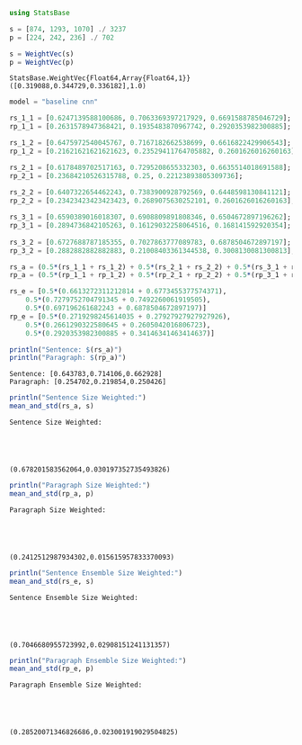 

```julia
using StatsBase

s = [874, 1293, 1070] ./ 3237
p = [224, 242, 236] ./ 702

s = WeightVec(s)
p = WeightVec(p)
```




    StatsBase.WeightVec{Float64,Array{Float64,1}}([0.319088,0.344729,0.336182],1.0)




```julia
model = "baseline cnn"

rs_1_1 = [0.6247139588100686, 0.7063369397217929, 0.6691588785046729];
rp_1_1 = [0.2631578947368421, 0.1935483870967742, 0.2920353982300885];

rs_1_2 = [0.6475972540045767, 0.7167182662538699, 0.6616822429906543];
rp_1_2 = [0.21621621621621623, 0.23529411764705882, 0.2601626016260163];

rs_2_1 = [0.6178489702517163, 0.7295208655332303, 0.6635514018691588];
rp_2_1 = [0.23684210526315788, 0.25, 0.22123893805309736];
    
rs_2_2 = [0.6407322654462243, 0.7383900928792569, 0.6448598130841121];
rp_2_2 = [0.23423423423423423, 0.2689075630252101, 0.2601626016260163];

rs_3_1 = [0.6590389016018307, 0.6908809891808346, 0.6504672897196262];
rp_3_1 = [0.2894736842105263, 0.16129032258064516, 0.168141592920354];
    
rs_3_2 = [0.6727688787185355, 0.7027863777089783, 0.6878504672897197];
rp_3_2 = [0.2882882882882883, 0.21008403361344538, 0.3008130081300813];

rs_a = (0.5*(rs_1_1 + rs_1_2) + 0.5*(rs_2_1 + rs_2_2) + 0.5*(rs_3_1 + rs_3_2))/3
rp_a = (0.5*(rp_1_1 + rp_1_2) + 0.5*(rp_2_1 + rp_2_2) + 0.5*(rp_3_1 + rp_3_2))/3

rs_e = [0.5*(0.6613272311212814 + 0.6773455377574371), 
    0.5*(0.7279752704791345 + 0.7492260061919505),
    0.5*(0.697196261682243 + 0.6878504672897197)]
rp_e = [0.5*(0.2719298245614035 + 0.27927927927927926), 
    0.5*(0.2661290322580645 + 0.2605042016806723), 
    0.5*(0.2920353982300885 + 0.34146341463414637)]

println("Sentence: $(rs_a)")
println("Paragraph: $(rp_a)")
```

    Sentence: [0.643783,0.714106,0.662928]
    Paragraph: [0.254702,0.219854,0.250426]



```julia
println("Sentence Size Weighted:")
mean_and_std(rs_a, s)
```

    Sentence Size Weighted:





    (0.678201583562064,0.030197352735493826)




```julia
println("Paragraph Size Weighted:")
mean_and_std(rp_a, p)
```

    Paragraph Size Weighted:





    (0.2412512987934302,0.015615957833370093)




```julia
println("Sentence Ensemble Size Weighted:")
mean_and_std(rs_e, s)
```

    Sentence Ensemble Size Weighted:





    (0.7046680955723992,0.02908151241131357)




```julia
println("Paragraph Ensemble Size Weighted:")
mean_and_std(rp_e, p)
```

    Paragraph Ensemble Size Weighted:





    (0.28520071346826686,0.023001919029504825)




```julia

```
